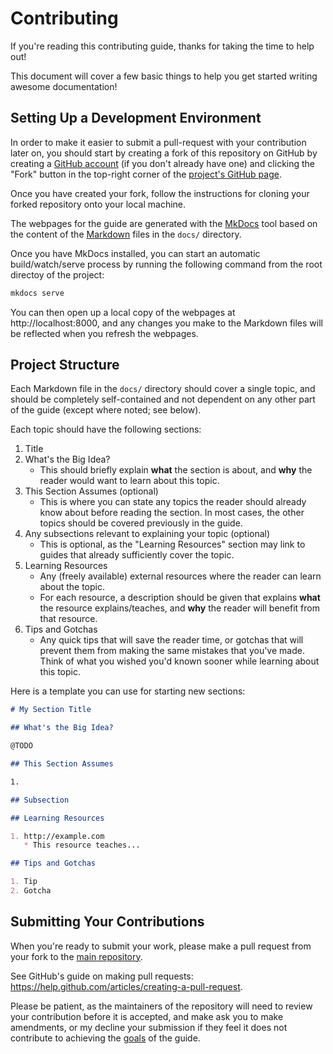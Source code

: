 # Contributing

If you're reading this contributing guide, thanks for taking the time
to help out!

This document will cover a few basic things to help you get started
writing awesome documentation!

## Setting Up a Development Environment

In order to make it easier to submit a pull-request with your
contribution later on, you should start by creating a fork of this
repository on GitHub by creating a
[GitHub account](https://github.com/join) (if you don't already have
one) and clicking the "Fork" button in the top-right corner of the
[project's GitHub page](https://github.com/ben-denham/thgt-drupal).

Once you have created your fork, follow the instructions for cloning
your forked repository onto your local machine.

The webpages for the guide are generated with the
[MkDocs](http://www.mkdocs.org/) tool based on the content of the
[Markdown](https://daringfireball.net/projects/markdown/) files in the
``docs/`` directory.

Once you have MkDocs installed, you can start an automatic
build/watch/serve process by running the following command from the
root directoy of the project:

``` bash
mkdocs serve
```

You can then open up a local copy of the webpages at
http://localhost:8000, and any changes you make to the Markdown files
will be reflected when you refresh the webpages.

## Project Structure

Each Markdown file in the ``docs/`` directory should cover a single
topic, and should be completely self-contained and not dependent on
any other part of the guide (except where noted; see below).

Each topic should have the following sections:

1. Title
2. What's the Big Idea?
   * This should briefly explain **what** the section is about, and
     **why** the reader would want to learn about this topic.
3. This Section Assumes (optional)
   * This is where you can state any topics the reader should already
     know about before reading the section. In most cases, the other
     topics should be covered previously in the guide.
4. Any subsections relevant to explaining your topic (optional)
   * This is optional, as the "Learning Resources" section may link to
     guides that already sufficiently cover the topic.
5. Learning Resources
   * Any (freely available) external resources where the reader can
     learn about the topic.
   * For each resource, a description should be given that explains
     **what** the resource explains/teaches, and **why** the reader
     will benefit from that resource.
6. Tips and Gotchas
   * Any quick tips that will save the reader time, or gotchas that
     will prevent them from making the same mistakes that you've
     made. Think of what you wished you'd known sooner while learning
     about this topic.

Here is a template you can use for starting new sections:

``` markdown
# My Section Title

## What's the Big Idea?

@TODO

## This Section Assumes

1.

## Subsection

## Learning Resources

1. http://example.com
   * This resource teaches...

## Tips and Gotchas

1. Tip
2. Gotcha

```

## Submitting Your Contributions

When you're ready to submit your work, please make a pull request from
your fork to the
[main repository](https://github.com/ben-denham/thgt-drupal).

See GitHub's guide on making pull requests:
https://help.github.com/articles/creating-a-pull-request.

Please be patient, as the maintainers of the repository will need to
review your contribution before it is accepted, and make ask you to
make amendments, or my decline your submission if they feel it does
not contribute to achieving the [goals](index.md#about-this-guide) of
the guide.

